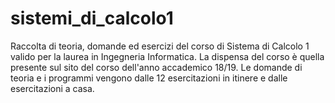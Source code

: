 # sistemi_di_calcolo1
Raccolta di teoria, domande ed esercizi del corso di Sistema di Calcolo 1 valido per la laurea in Ingegneria Informatica. La dispensa del corso è quella presente sul sito del corso dell'anno accademico 18/19. Le domande di teoria e i programmi vengono dalle 12 esercitazioni in itinere e dalle esercitazioni a casa.
